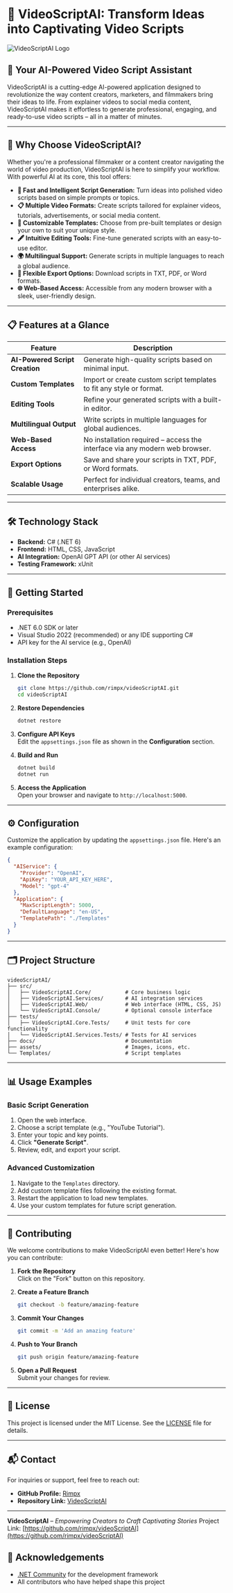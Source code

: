 # 🚀 VideoScriptAI: Transform Ideas into Captivating Video Scripts

![VideoScriptAI Logo](https://raw.githubusercontent.com/rimpx/videoScriptAI/main/assets/logo.png)

## 🎥 **Your AI-Powered Video Script Assistant**

VideoScriptAI is a cutting-edge AI-powered application designed to revolutionize the way content creators, marketers, and filmmakers bring their ideas to life. From explainer videos to social media content, VideoScriptAI makes it effortless to generate professional, engaging, and ready-to-use video scripts – all in a matter of minutes.

---

## 🌟 **Why Choose VideoScriptAI?**

Whether you're a professional filmmaker or a content creator navigating the world of video production, VideoScriptAI is here to simplify your workflow. With powerful AI at its core, this tool offers:

- **🚀 Fast and Intelligent Script Generation:** Turn ideas into polished video scripts based on simple prompts or topics.
- **📋 Multiple Video Formats:** Create scripts tailored for explainer videos, tutorials, advertisements, or social media content.
- **🎨 Customizable Templates:** Choose from pre-built templates or design your own to suit your unique style.
- **🖋️ Intuitive Editing Tools:** Fine-tune generated scripts with an easy-to-use editor.
- **🌍 Multilingual Support:** Generate scripts in multiple languages to reach a global audience.
- **📂 Flexible Export Options:** Download scripts in TXT, PDF, or Word formats.
- **🌐 Web-Based Access:** Accessible from any modern browser with a sleek, user-friendly design.

---

## 📋 **Features at a Glance**

| **Feature**                    | **Description**                                                                 |
|--------------------------------|---------------------------------------------------------------------------------|
| **AI-Powered Script Creation** | Generate high-quality scripts based on minimal input.                           |
| **Custom Templates**           | Import or create custom script templates to fit any style or format.            |
| **Editing Tools**              | Refine your generated scripts with a built-in editor.                          |
| **Multilingual Output**        | Write scripts in multiple languages for global audiences.                      |
| **Web-Based Access**           | No installation required – access the interface via any modern web browser.    |
| **Export Options**             | Save and share your scripts in TXT, PDF, or Word formats.                      |
| **Scalable Usage**             | Perfect for individual creators, teams, and enterprises alike.                 |

---

## 🛠️ **Technology Stack**

- **Backend:** C# (.NET 6)
- **Frontend:** HTML, CSS, JavaScript
- **AI Integration:** OpenAI GPT API (or other AI services)
- **Testing Framework:** xUnit

---

## 🚀 **Getting Started**

### Prerequisites
- .NET 6.0 SDK or later
- Visual Studio 2022 (recommended) or any IDE supporting C#
- API key for the AI service (e.g., OpenAI)

### Installation Steps
1. **Clone the Repository**  
   ```bash
   git clone https://github.com/rimpx/videoScriptAI.git
   cd videoScriptAI
   ```

2. **Restore Dependencies**  
   ```bash
   dotnet restore
   ```

3. **Configure API Keys**  
   Edit the `appsettings.json` file as shown in the **Configuration** section.

4. **Build and Run**  
   ```bash
   dotnet build
   dotnet run
   ```

5. **Access the Application**  
   Open your browser and navigate to `http://localhost:5000`.

---

## ⚙️ **Configuration**

Customize the application by updating the `appsettings.json` file. Here's an example configuration:

```json
{
  "AIService": {
    "Provider": "OpenAI",
    "ApiKey": "YOUR_API_KEY_HERE",
    "Model": "gpt-4"
  },
  "Application": {
    "MaxScriptLength": 5000,
    "DefaultLanguage": "en-US",
    "TemplatePath": "./Templates"
  }
}
```

---

## 🗂️ **Project Structure**

```
videoScriptAI/
├── src/
│   ├── VideoScriptAI.Core/           # Core business logic
│   ├── VideoScriptAI.Services/       # AI integration services
│   ├── VideoScriptAI.Web/            # Web interface (HTML, CSS, JS)
│   └── VideoScriptAI.Console/        # Optional console interface
├── tests/
│   ├── VideoScriptAI.Core.Tests/     # Unit tests for core functionality
│   └── VideoScriptAI.Services.Tests/ # Tests for AI services
├── docs/                             # Documentation
├── assets/                           # Images, icons, etc.
└── Templates/                        # Script templates
```

---

## 📊 **Usage Examples**

### Basic Script Generation
1. Open the web interface.
2. Choose a script template (e.g., "YouTube Tutorial").
3. Enter your topic and key points.
4. Click **"Generate Script"**.
5. Review, edit, and export your script.

### Advanced Customization
1. Navigate to the `Templates` directory.
2. Add custom template files following the existing format.
3. Restart the application to load new templates.
4. Use your custom templates for future script generation.

---

## 👥 **Contributing**

We welcome contributions to make VideoScriptAI even better! Here's how you can contribute:

1. **Fork the Repository**  
   Click on the "Fork" button on this repository.

2. **Create a Feature Branch**  
   ```bash
   git checkout -b feature/amazing-feature
   ```

3. **Commit Your Changes**  
   ```bash
   git commit -m 'Add an amazing feature'
   ```

4. **Push to Your Branch**  
   ```bash
   git push origin feature/amazing-feature
   ```

5. **Open a Pull Request**  
   Submit your changes for review.

---

## 📜 **License**

This project is licensed under the MIT License. See the [LICENSE](LICENSE) file for details.

---

## 📬 **Contact**

For inquiries or support, feel free to reach out:

- **GitHub Profile:** [Rimpx](https://github.com/rimpx)  
- **Repository Link:** [VideoScriptAI](https://github.com/rimpx/videoScriptAI)

---

**VideoScriptAI** – *Empowering Creators to Craft Captivating Stories*
Project Link: [https://github.com/rimpx/videoScriptAI](https://github.com/rimpx/videoScriptAI)

## 🙏 Acknowledgements

- [.NET Community](https://dotnet.microsoft.com/) for the development framework
- All contributors who have helped shape this project
